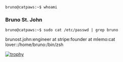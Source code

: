 `bruno@catpaws:~$ whoami`

### Bruno St. John

`bruno@catpaws:~$ sudo cat /etc/passwd | grep bruno`

brunost.john:engineer at stripe:founder at mlemo:cat lover::/home/bruno:/bin/zsh

[![trophy](https://github-profile-trophy.vercel.app/?username=brunostjohn&theme=nord&title=MultiLanguage,Commits,Followers,Repo)](https://github.com/brunostjohn/github-profile-trophy)
